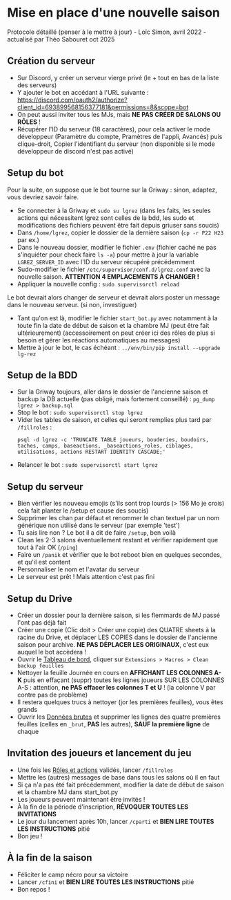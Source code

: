 # Mise en place d'une nouvelle saison

Protocole détaillé (penser à le mettre à jour) - Loïc Simon, avril 2022 - actualisé par Théo Sabouret oct 2025

## Création du serveur

- Sur Discord, y créer un serveur vierge privé (le + tout en bas de la liste des serveurs)
- Y ajouter le bot en accédant à l'URL suivante : https://discord.com/oauth2/authorize?client_id=693899568156377181&permissions=8&scope=bot
- On peut aussi inviter tous les MJs, mais **NE PAS CRÉER DE SALONS OU RÔLES** !
- Récupérer l'ID du serveur (18 caractères), pour cela activer le mode développeur (Paramètre du compte, Pramètres de l'appli, Avancés) puis clique-droit, Copier l'identifiant du serveur (non disponible si le mode développeur de discord n'est pas activé)
## Setup du bot

Pour la suite, on suppose que le bot tourne sur la Griway : sinon, adaptez, vous devriez savoir faire.

- Se connecter à la Griway et `sudo su lgrez` (dans les faits, les seules actions qui nécessitent lgrez sont celles de la bdd, les sudo et modifications des fichiers peuvent être fait depuis griuser sans soucis)
- Dans `/home/lgrez`, copier le dossier de la dernière saison (`cp -r P22 H23` par ex.)
- Dans le nouveau dossier, modifier le fichier `.env` (fichier caché ne pas s'inquiéter  pour check faire `ls -a`) pour mettre à jour la variable `LGREZ_SERVER_ID`
  avec l'ID du serveur récupéré précédemment
- Sudo-modifier le fichier `/etc/supervisor/conf.d/lgrez.conf` avec la nouvelle saison.
  **ATTENTION 4 EMPLACEMENTS À CHANGER !**
- Appliquer la nouvelle config : `sudo supervisorctl reload`

Le bot devrait alors changer de serveur et devrait alors poster un message dans le nouveau serveur.
(si non, investiguer)

- Tant qu'on est là, modifier le fichier `start_bot.py` avec notamment à la toute fin la date de début de saison
  et la chambre MJ (peut être fait ultérieurement) (accessoirement on peut créer ici des rôles de plus si besoin et gérer les réactions automatiques au messages)
- Mettre à jour le bot, le cas échéant : `../env/bin/pip install --upgrade lg-rez`

## Setup de la BDD

- Sur la Griway toujours, aller dans le dossier de l'ancienne saison et backup la DB actuelle
  (pas obligé, mais fortement conseillé) : `pg_dump lgrez > backup.sql`
- Stop le bot : `sudo supervisorctl stop lgrez`
- Vider les tables de saison, et celles qui seront remplies plus tard par `/fillroles` :
  ```
  psql -d lgrez -c 'TRUNCATE TABLE joueurs, bouderies, boudoirs, taches, camps, baseactions, _baseactions_roles, ciblages, utilisations, actions RESTART IDENTITY CASCADE;'
  ```
- Relancer le bot : `sudo supervisorctl start lgrez`

## Setup du serveur

- Bien vérifier les nouveau emojis (s'ils sont trop lourds (> 156 Mo je crois) cela fait planter le /setup et cause des soucis)
- Supprimer les chan par défaut et renommer le chan textuel par un nom générique non utilisé dans le serveur (par exemple 'test')
- Tu sais lire non ? Le bot il a dit de faire `/setup`, ben voilà
- Clean les 2-3 salons éventuellement restant et vérifier rapidement que tout à l'air OK (`/ping`)
- Faire un `/panik` et vérifier que le bot reboot bien en quelques secondes, et qu'il est content
- Personnaliser le nom et l'avatar du serveur
- Le serveur est prêt ! Mais attention c'est pas fini

## Setup du Drive

- Créer un dossier pour la dernière saison, si les flemmards de MJ passé l'ont pas déjà fait
- Créer une copie (Clic doit > Créer une copie) des QUATRE sheets à la racine du Drive, et déplacer LES COPIES dans
  le dossier de l'ancienne saison pour archive. **NE PAS DÉPLACER LES ORIGINAUX**, c'est eux auquel le bot accèdera !
- Ouvrir le [Tableau de bord](https://docs.google.com/spreadsheets/u/0/d/1pmpcWxxAx_u5bNRmJRtd876qj0ZT5GHZ-_IdQQGbN1Y),
  cliquer sur `Extensions > Macros > Clean backup feuilles`
- Nettoyer la feuille Journée en cours en **AFFICHANT LES COLONNES A-K** puis en effaçant (suppr) toutes les lignes
  joueurs SUR LES COLONNES A-S : attention, **ne PAS effacer les colonnes T et U** !
  (la colonne V par contre pas de problème)
- Il restera quelques trucs à nettoyer (jor les premières feuilles), vous êtes grands
- Ouvrir les [Données brutes](https://docs.google.com/spreadsheets/u/0/d/1P_C_ixpEwQfMRa9jHjJS9QYGX3WjOnLW0KYZlu_MREs)
  et supprimer les lignes des quatre premières feuilles (celles en `_brut`, **PAS** les autres),
  **SAUF la première ligne** de chaque

## Invitation des joueurs et lancement du jeu

- Une fois les [Rôles et actions](https://docs.google.com/spreadsheets/u/0/d/1NR1NGM1LdjV4kWR4L9rI5HL_khUCPu8wixTtoazyzjA)
  validés, lancer `/fillroles`
- Mettre les (autres) messages de base dans tous les salons où il en faut
- Si ça n'a pas été fait précédemment, modifier la date de début de saison et la chambre MJ dans start_bot.py
- Les joueurs peuvent maintenant être invités !
- À la fin de la période d'inscription, **RÉVOQUER TOUTES LES INVITATIONS**
- Le jour du lancement après 10h, lancer `/cparti` et **BIEN LIRE TOUTES LES INSTRUCTIONS** pitié
- Bon jeu !

## À la fin de la saison

- Féliciter le camp nécro pour sa victoire
- Lancer `/cfini` et **BIEN LIRE TOUTES LES INSTRUCTIONS** pitié
- Bon repos !
